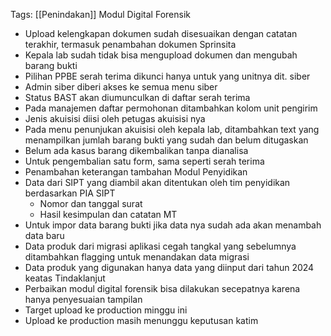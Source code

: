Tags: [[Penindakan]]
Modul Digital Forensik
- Upload kelengkapan dokumen sudah disesuaikan dengan catatan terakhir, termasuk penambahan dokumen Sprinsita
- Kepala lab sudah tidak bisa mengupload dokumen dan mengubah barang bukti
- Pilihan PPBE serah terima dikunci hanya untuk yang unitnya dit. siber
- Admin siber diberi akses ke semua menu siber
- Status BAST akan diumunculkan di daftar serah terima
- Pada manajemen daftar permohonan ditambahkan kolom unit pengirim
- Jenis akuisisi diisi oleh petugas akuisisi nya
- Pada menu penunjukan akuisisi oleh kepala lab, ditambahkan text yang menampilkan jumlah barang bukti yang sudah dan belum ditugaskan
- Belum ada kasus barang dikembalikan tanpa dianalisa
- Untuk pengembalian satu form, sama seperti serah terima
- Penambahan keterangan tambahan 
Modul Penyidikan
- Data dari SIPT yang diambil akan ditentukan oleh tim penyidikan berdasarkan PIA SIPT
	- Nomor dan tanggal surat
	- Hasil kesimpulan dan catatan MT
- Untuk impor data barang bukti jika data nya sudah ada akan menambah data baru
- Data produk dari migrasi aplikasi cegah tangkal yang sebelumnya ditambahkan flagging untuk menandakan data migrasi  
- Data produk yang digunakan hanya data yang diinput dari tahun 2024 keatas
Tindaklanjut
- Perbaikan modul digital forensik bisa dilakukan secepatnya karena hanya penyesuaian tampilan
- Target upload ke production minggu ini
- Upload ke production masih menunggu keputusan katim
